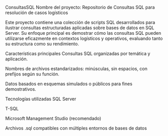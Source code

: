 ConsultasSQL
Nombre del proyecto: Repositorio de Consultas SQL para resolución de casos logísticos

Este proyecto contiene una colección de scripts SQL desarrollados para ilustrar consultas estructuradas aplicadas sobre bases de datos en SQL Server. Su enfoque principal es demostrar cómo las consultas SQL pueden utilizarse eficazmente en contextos logísticos y operativos, evaluando tanto su estructura como su rendimiento.

Características principales
Consultas SQL organizadas por temática y aplicación.

Nombres de archivos estandarizados: minúsculas, sin espacios, con prefijos según su función.

Datos basados en esquemas simulados o públicos para fines demostrativos.

Tecnologías utilizadas
SQL Server

T-SQL

Microsoft Management Studio (recomendado)

Archivos .sql compatibles con múltiples entornos de bases de datos


